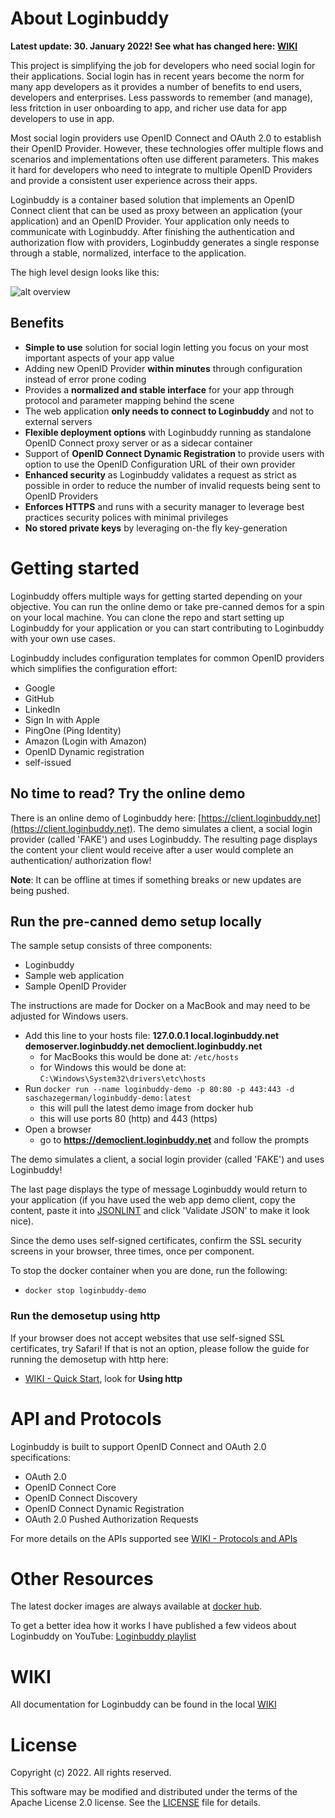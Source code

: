 # About Loginbuddy 

**Latest update: 30. January 2022! See what has changed here: [WIKI](https://github.com/SaschaZeGerman/loginbuddy/wiki/Latest-and-Greatest)**

This project is simplifying the job for developers who need social login for their applications. Social login has in recent years become the norm for many app developers as it provides a number of benefits to end users, developers and enterprises. Less passwords to remember (and manage), less fritction in user onboarding to app, and richer use data for app developers to use in app.

Most social login providers use OpenID Connect and OAuth 2.0 to establish their OpenID Provider. However, these technologies offer multiple flows and scenarios and implementations often use different parameters. This makes it hard for developers who need to integrate to multiple OpenID Providers and provide a consistent user experience across their apps. 

Loginbuddy is a container based solution that implements an OpenID Connect client that can be used as proxy between an application (your application) and an OpenID Provider. Your application only needs to communicate with Loginbuddy. After finishing the authentication and authorization flow with providers, Loginbuddy generates a single response through a stable, normalized, interface to the application.

The high level design looks like this:

![alt overview](doc/simple_overview_01.png)

## Benefits

* **Simple to use** solution for social login letting you focus on your most important aspects of your app value 
* Adding new OpenID Provider **within minutes** through configuration instead of error prone coding 
* Provides a **normalized and stable interface** for your app through protocol and parameter mapping behind the scene
* The web application **only needs to connect to Loginbuddy** and not to external servers
* **Flexible deployment options** with Loginbuddy running as standalone OpenID Connect proxy server or as a sidecar container
* Support of **OpenID Connect Dynamic Registration** to provide users with option to use the OpenID Configuration URL of their own provider
* **Enhanced security** as Loginbuddy validates a request as strict as possible in order to reduce the number of invalid requests being sent to OpenID Providers
* **Enforces HTTPS** and runs with a security manager to leverage best practices security polices with minimal privileges
* **No stored private keys** by leveraging on-the fly key-generation

# Getting started 

Loginbuddy offers multiple ways for getting started depending on your objective. You can run the online demo or take pre-canned demos for a spin on your local machine. You can clone the repo and start setting up Loginbuddy for your application or you can start contributing to Loginbuddy with your own use cases. 

Loginbuddy includes configuration templates for common OpenID providers which simplifies the configuration effort:

- Google
- GitHub
- LinkedIn
- Sign In with Apple
- PingOne (Ping Identity)
- Amazon (Login with Amazon)
- OpenID Dynamic registration
- self-issued

## No time to read? Try the online demo

There is an online demo of Loginbuddy here: [https://client.loginbuddy.net](https://client.loginbuddy.net).
The demo simulates a client, a social login provider (called 'FAKE') and uses Loginbuddy. The resulting page displays the content your client would receive after
a user would complete an authentication/ authorization flow!

**Note**: It can be offline at times if something breaks or new updates are being pushed.

## Run the pre-canned demo setup locally 

The sample setup consists of three components:
- Loginbuddy
- Sample web application
- Sample OpenID Provider

The instructions are made for Docker on a MacBook and may need to be adjusted for Windows users.

- Add this line to your hosts file: **127.0.0.1 local.loginbuddy.net demoserver.loginbuddy.net democlient.loginbuddy.net**
  - for MacBooks this would be done at: `/etc/hosts`
  - for Windows this would be done at: `C:\Windows\System32\drivers\etc\hosts`
- Run `docker run --name loginbuddy-demo -p 80:80 -p 443:443 -d saschazegerman/loginbuddy-demo:latest`
  - this will pull the latest demo image from docker hub
  - this will use ports 80 (http) and 443 (https)
- Open a browser
  - go to **https://democlient.loginbuddy.net** and follow the prompts

The demo simulates a client, a social login provider (called 'FAKE') and uses Loginbuddy!

The last page displays the type of message Loginbuddy would return to your application (if you have used the web app demo client, copy the content, paste it into [JSONLINT](https://jsonlint.com) and click 'Validate JSON' to make it look nice).

Since the demo uses self-signed certificates, confirm the SSL security screens in your browser, three times, once per component. 

To stop the docker container when you are done, run the following:

- `docker stop loginbuddy-demo`

### Run the demosetup using http

If your browser does not accept websites that use self-signed SSL certificates, try Safari!
If that is not an option, please follow the guide for running the demosetup with http here:
- [WIKI - Quick Start](https://github.com/SaschaZeGerman/loginbuddy/wiki/Quick-Start), look for **Using http**

# API and Protocols 

Loginbuddy is built to support OpenID Connect and OAuth 2.0 specifications:

* OAuth 2.0
* OpenID Connect Core
* OpenID Connect Discovery
* OpenID Connect Dynamic Registration
* OAuth 2.0 Pushed Authorization Requests

For more details on the APIs supported see [WIKI - Protocols and APIs](https://github.com/SaschaZeGerman/loginbuddy/wiki/Protocols-and-APIs)

# Other Resources

The latest docker images are always available at [docker hub](https://hub.docker.com/search?q=loginbuddy&type=image).

To get a better idea how it works I have published a few videos about Loginbuddy on YouTube: [Loginbuddy playlist](https://www.youtube.com/playlist?list=PLcX_9uDXp_CR5vXTT8lxI94x7Esl8O78E)

# WIKI

All documentation for Loginbuddy can be found in the local [WIKI](https://github.com/SaschaZeGerman/loginbuddy/wiki/HOME)

# License

Copyright (c) 2022. All rights reserved.

This software may be modified and distributed under the terms of the Apache License 2.0 license. See the [LICENSE](/LICENSE) file for details.